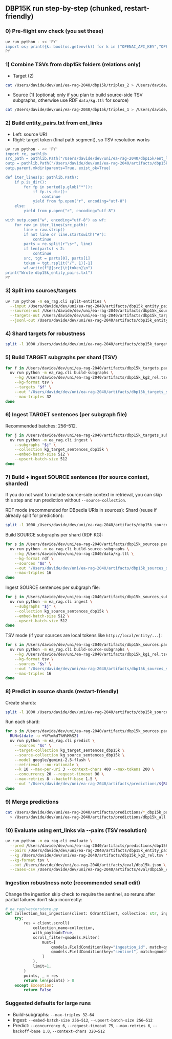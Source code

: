 ## DBP15K run step-by-step (chunked, restart-friendly)

### 0) Pre-flight env check (you set these)
```bash
uv run python - << 'PY'
import os; print({k: bool(os.getenv(k)) for k in ["OPENAI_API_KEY","OPENROUTER_API_KEY","QDRANT_URL","QDRANT_API_KEY"]})
PY
```

### 1) Combine TSVs from dbp15k folders (relations only)
- Target (2)
```bash
cat /Users/davide/dev/uni/ea-rag-2040/dbp15k/triples_2 > /Users/davide/dev/uni/ea-rag-2040/artifacts/dbp15k_kg2_rel.tsv
```
- Source (1) (optional; only if you plan to build source-side TSV subgraphs, otherwise use RDF `data/kg.ttl` for source)
```bash
cat /Users/davide/dev/uni/ea-rag-2040/dbp15k/triples_1 > /Users/davide/dev/uni/ea-rag-2040/artifacts/dbp15k_kg1_rel.tsv
```

### 2) Build entity_pairs.txt from ent_links
- Left: source URI
- Right: target token (final path segment), so TSV resolution works
```bash
uv run python - << 'PY'
import re, pathlib
src_path = pathlib.Path("/Users/davide/dev/uni/ea-rag-2040/dbp15k/ent_links")
outp = pathlib.Path("/Users/davide/dev/uni/ea-rag-2040/artifacts/dbp15k_entity_pairs.txt")
outp.parent.mkdir(parents=True, exist_ok=True)

def iter_lines(p: pathlib.Path):
    if p.is_dir():
        for fp in sorted(p.glob("*")):
            if fp.is_dir():
                continue
            yield from fp.open("r", encoding="utf-8")
    else:
        yield from p.open("r", encoding="utf-8")

with outp.open("w", encoding="utf-8") as wf:
    for raw in iter_lines(src_path):
        line = raw.strip()
        if not line or line.startswith("#"):
            continue
        parts = re.split(r"\s+", line)
        if len(parts) < 2:
            continue
        src, tgt = parts[0], parts[1]
        token = tgt.rsplit("/", 1)[-1]
        wf.write(f"@{src}\t{token}\n")
print("Wrote dbp15k_entity_pairs.txt")
PY
```

### 3) Split into sources/targets
```bash
uv run python -m ea_rag.cli split-entities \
  --input /Users/davide/dev/uni/ea-rag-2040/artifacts/dbp15k_entity_pairs.txt \
  --sources-out /Users/davide/dev/uni/ea-rag-2040/artifacts/dbp15k_sources.txt \
  --targets-out /Users/davide/dev/uni/ea-rag-2040/artifacts/dbp15k_targets.txt \
  --jsonl-out /Users/davide/dev/uni/ea-rag-2040/artifacts/dbp15k_entity_pairs.parsed.jsonl
```

### 4) Shard targets for robustness
```bash
split -l 1000 /Users/davide/dev/uni/ea-rag-2040/artifacts/dbp15k_targets.txt /Users/davide/dev/uni/ea-rag-2040/artifacts/dbp15k_targets.part_
```

### 5) Build TARGET subgraphs per shard (TSV)
```bash
for f in /Users/davide/dev/uni/ea-rag-2040/artifacts/dbp15k_targets.part_*; do
  uv run python -m ea_rag.cli build-subgraphs \
    --kg /Users/davide/dev/uni/ea-rag-2040/artifacts/dbp15k_kg2_rel.tsv \
    --kg-format tsv \
    --targets "$f" \
    --out "/Users/davide/dev/uni/ea-rag-2040/artifacts/dbp15k_targets_subgraphs.$(basename "$f").jsonl" \
    --max-triples 32
done
```

### 6) Ingest TARGET sentences (per subgraph file)
Recommended batches: 256–512.
```bash
for j in /Users/davide/dev/uni/ea-rag-2040/artifacts/dbp15k_targets_subgraphs.dbp15k_targets.part_*.jsonl; do
  uv run python -m ea_rag.cli ingest \
    --subgraphs "$j" \
    --collection kg_target_sentences_dbp15k \
    --embed-batch-size 512 \
    --upsert-batch-size 512
done
```

### 7) Build + ingest SOURCE sentences (for source context, sharded)
If you do not want to include source-side context in retrieval, you can skip this step and run prediction without `--source-collection`.

RDF mode (recommended for DBpedia URIs in sources):
Shard (reuse if already split for prediction):
```bash
split -l 1000 /Users/davide/dev/uni/ea-rag-2040/artifacts/dbp15k_sources.txt /Users/davide/dev/uni/ea-rag-2040/artifacts/dbp15k_sources.part_
```
Build SOURCE subgraphs per shard (RDF KG):
```bash
for s in /Users/davide/dev/uni/ea-rag-2040/artifacts/dbp15k_sources.part_*; do
  uv run python -m ea_rag.cli build-source-subgraphs \
    --kg /Users/davide/dev/uni/ea-rag-2040/data/kg.ttl \
    --kg-format rdf \
    --sources "$s" \
    --out "/Users/davide/dev/uni/ea-rag-2040/artifacts/dbp15k_sources_subgraphs.$(basename "$s").jsonl" \
    --max-triples 16
done
```
Ingest SOURCE sentences per subgraph file:
```bash
for j in /Users/davide/dev/uni/ea-rag-2040/artifacts/dbp15k_sources_subgraphs.dbp15k_sources.part_*.jsonl; do
  uv run python -m ea_rag.cli ingest \
    --subgraphs "$j" \
    --collection kg_source_sentences_dbp15k \
    --embed-batch-size 512 \
    --upsert-batch-size 512
done
```

TSV mode (if your sources are local tokens like `http://local/entity/...`):
```bash
for s in /Users/davide/dev/uni/ea-rag-2040/artifacts/dbp15k_sources.part_*; do
  uv run python -m ea_rag.cli build-source-subgraphs \
    --kg /Users/davide/dev/uni/ea-rag-2040/artifacts/dbp15k_kg1_rel.tsv \
    --kg-format tsv \
    --sources "$s" \
    --out "/Users/davide/dev/uni/ea-rag-2040/artifacts/dbp15k_sources_subgraphs.$(basename "$s").jsonl" \
    --max-triples 16
done
```

### 8) Predict in source shards (restart-friendly)
Create shards:
```bash
split -l 1000 /Users/davide/dev/uni/ea-rag-2040/artifacts/dbp15k_sources.txt /Users/davide/dev/uni/ea-rag-2040/artifacts/dbp15k_sources.part_
```
Run each shard:
```bash
for s in /Users/davide/dev/uni/ea-rag-2040/artifacts/dbp15k_sources.part_*; do
  RUN=$(date -u +%Y%m%dT%H%M%SZ)
  uv run python -m ea_rag.cli predict \
    --sources "$s" \
    --target-collection kg_target_sentences_dbp15k \
    --source-collection kg_source_sentences_dbp15k \
    --model google/gemini-2.5-flash \
    --retrieval --no-rationale \
    --k 10 --max-per-uri 3 --context-chars 400 --max-tokens 200 \
    --concurrency 20 --request-timeout 90 \
    --max-retries 8 --backoff-base 1.5 \
    --out "/Users/davide/dev/uni/ea-rag-2040/artifacts/predictions/${RUN}_dbp15k_part_$(basename "$s").jsonl"
done
```

### 9) Merge predictions
```bash
cat /Users/davide/dev/uni/ea-rag-2040/artifacts/predictions/*_dbp15k_part_dbp15k_sources.part_* \
  > /Users/davide/dev/uni/ea-rag-2040/artifacts/predictions/dbp15k_all.jsonl
```

### 10) Evaluate using ent_links via --pairs (TSV resolution)
```bash
uv run python -m ea_rag.cli evaluate \
  --pred /Users/davide/dev/uni/ea-rag-2040/artifacts/predictions/dbp15k_all.jsonl \
  --pairs /Users/davide/dev/uni/ea-rag-2040/artifacts/dbp15k_entity_pairs.txt \
  --kg /Users/davide/dev/uni/ea-rag-2040/artifacts/dbp15k_kg2_rel.tsv \
  --kg-format tsv \
  --out /Users/davide/dev/uni/ea-rag-2040/artifacts/eval/dbp15k.json \
  --cases-csv /Users/davide/dev/uni/ea-rag-2040/artifacts/eval/dbp15k_cases.csv
```

<!-- Removed: Gemini normalization step no longer supported -->

### Ingestion robustness note (recommended small edit)
Change the ingestion skip check to require the sentinel, so reruns after partial failures don’t skip incorrectly:
```python
# ea_rag/vectorstore.py
def collection_has_ingestion(client: QdrantClient, collection: str, ingestion_id: str) -> bool:
    try:
        res = client.scroll(
            collection_name=collection,
            with_payload=True,
            scroll_filter=qmodels.Filter(
                must=[
                    qmodels.FieldCondition(key="ingestion_id", match=qmodels.MatchValue(value=ingestion_id)),
                    qmodels.FieldCondition(key="sentinel", match=qmodels.MatchValue(value=True)),
                ]
            ),
            limit=1,
        )
        points, _ = res
        return len(points) > 0
    except Exception:
        return False
```

### Suggested defaults for large runs
- Build-subgraphs: `--max-triples 32–64`
- Ingest: `--embed-batch-size 256–512`, `--upsert-batch-size 256–512`
- Predict: `--concurrency 6`, `--request-timeout 75`, `--max-retries 6`, `--backoff-base 1.0`, `--context-chars 320–512`
